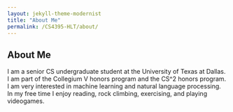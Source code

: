 ```yaml
---
layout: jekyll-theme-modernist
title: "About Me"
permalink: /CS4395-HLT/about/
---
```


## About Me

I am a senior CS undergraduate student at the University of Texas at Dallas. I am part of the Collegium V honors program and the CS^2 honors program. I am very interested
in machine learning and natural language processing. In my free time I enjoy reading, rock climbing, exercising, and playing videogames.
